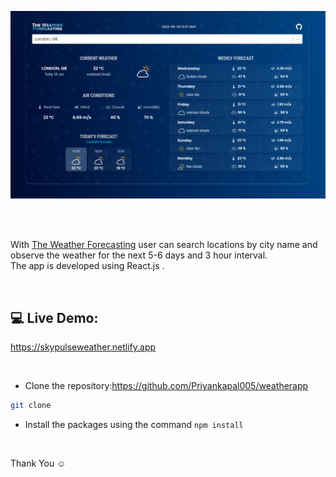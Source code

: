 ![Application screenshot](./public/screenshot.png)

<br/>
<br/>

With [The Weather Forecasting](https://the-weather-forecasting.netlify.app) user can search locations by city name and observe the weather for the next 5-6 days and 3 hour interval.
<br />
The app is developed using React.js .

<br/>

## 💻 Live Demo:
https://skypulseweather.netlify.app

<br/>

- Clone the repository:https://github.com/Priyankapal005/weatherapp

```bash
git clone
```

- Install the packages using the command `npm install`

<br/>

Thank You ☺
